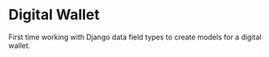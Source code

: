 # Digital Wallet
First time working with Django data field types to create models for a digital wallet.

